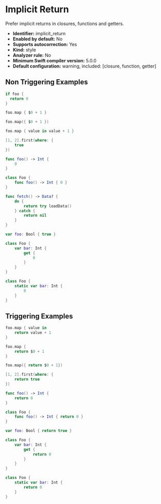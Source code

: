 # Implicit Return

Prefer implicit returns in closures, functions and getters.

* **Identifier:** implicit_return
* **Enabled by default:** No
* **Supports autocorrection:** Yes
* **Kind:** style
* **Analyzer rule:** No
* **Minimum Swift compiler version:** 5.0.0
* **Default configuration:** warning, included: [closure, function, getter]

## Non Triggering Examples

```swift
if foo {
  return 0
}
```

```swift
foo.map { $0 + 1 }
```

```swift
foo.map({ $0 + 1 })
```

```swift
foo.map { value in value + 1 }
```

```swift
[1, 2].first(where: {
    true
})
```

```swift
func foo() -> Int {
    0
}
```

```swift
class Foo {
    func foo() -> Int { 0 }
}
```

```swift
func fetch() -> Data? {
    do {
        return try loadData()
    } catch {
        return nil
    }
}
```

```swift
var foo: Bool { true }
```

```swift
class Foo {
    var bar: Int {
        get {
            0
        }
    }
}
```

```swift
class Foo {
    static var bar: Int {
        0
    }
}
```

## Triggering Examples

```swift
foo.map { value in
    return value + 1
}
```

```swift
foo.map {
    return $0 + 1
}
```

```swift
foo.map({ return $0 + 1})
```

```swift
[1, 2].first(where: {
    return true
})
```

```swift
func foo() -> Int {
    return 0
}
```

```swift
class Foo {
    func foo() -> Int { return 0 }
}
```

```swift
var foo: Bool { return true }
```

```swift
class Foo {
    var bar: Int {
        get {
            return 0
        }
    }
}
```

```swift
class Foo {
    static var bar: Int {
        return 0
    }
}
```
